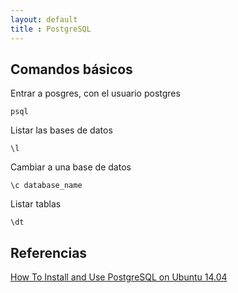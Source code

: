```yaml
---
layout: default
title : PostgreSQL
---
```


## Comandos básicos

Entrar a posgres, con el usuario postgres

    psql

Listar las bases de datos

    \l

Cambiar a una base de datos

    \c database_name

Listar tablas

    \dt

## Referencias

[How To Install and Use PostgreSQL on Ubuntu 14.04](https://www.digitalocean.com/community/tutorials/how-to-install-and-use-postgresql-on-ubuntu-14-04)

